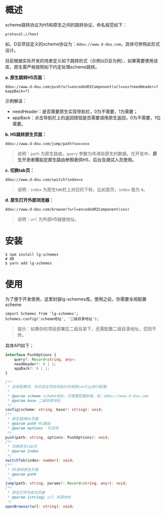 # 概述
scheme跳转协议为H5和原生之间的跳转协议，命名规范如下：
```
protocol://host
```
如，D豆项目定义的scheme协议为：`ddou://www.d-dou.com`，具体可参照此形式设计。

目前根据实际开发的场景定义如下跳转形式（示例以D豆为例），如果需要使用该库，原生需严格按照如下约定处理scheme跳转。

**a. 原生跳转H5页面：**

```
ddou://www.d-dou.com/push?url=encodeURIComponent(url=xxx?needHeader=?&appBack=?)
```

示例解读：

- needHeader：是否需要原生实现导航栏，0为不需要，1为需要；
- appBack：点击导航栏上的返回按钮是否需要调用原生返回，0为不需要，1位需要。

**b. H5跳转原生页面：**

```
ddou://www.d-dou.com/jump/path?xxx=xxx
```

> 说明：`path` 为原生路由，`query` 参数为传递给原生的数据。在开发中，**原生开发者需拟定原生路由参照表供H5、后台及测试人员使用。**

**c. 切换tab页：**

```
ddou://www.d-dou.com/switch?index=x
```

> 说明：`index` 为原生tab栏上对应的下标，比如首页，`index`  值为 `0`。

**d. 原生打开外部浏览器：**

```
ddou://www.d-dou.com/browser?url=encodeURIComponent(xxx)
```

> 说明：`url` 为外部H5链接地址。


# 安装
```shell
$ npm install lg-schemes
# OR
$ yarn add lg-schemes
```

# 使用

为了便于开发使用，这里封装lg-schemes库。使用之前，你需要全局配置scheme
```
import Schemes from 'lg-schemes';
Schemes.config('scheme地址', '二级目录地址');
```
> 提示：如果你的项目部署在二级目录下，还需配置二级目录地址，否则不传。


具体API如下；

```typescript
interface PushOptions {
    query?: Record<string, any>;
    needHeader?: 0 | 1;
    appBack?: 0 | 1;
}

/**
 * 全局配置项，你应该在项目初始化时调用config进行配置。
 * 
 * @param scheme scheme地址，只需要配置前缀，如：ddou://www.d-dou.com
 * @param base 二级目录地址
 */
config(scheme: string, base?: string): void;
/**
 * 原生跳转H5页面
 * @param path H5路由
 * @param options  可选项
 */
push(path: string, options: PushOptions): void;
/**
 * 切换原生tab页
 * @param index
 */
switchTab(index: number): void;
/**
 * H5跳转原生页面
 * @param path
 */
jump(path: string, params?: Record<string, any>): void;
/**
 * 原生打开外部浏览器
 * @param {string} url 资源地址
 */
openBrowser(url: string): void;
```





